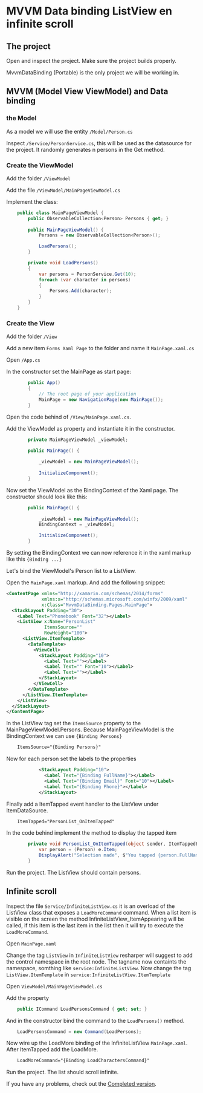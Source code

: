 # MVVM Data binding ListView en infinite scroll

## The project

Open and inspect the project. Make sure the project builds properly.

MvvmDataBinding (Portable) is the only project we will be working in.

## MVVM (Model View ViewModel) and Data binding

### the Model

As a model we will use the entity `/Model/Person.cs`

Inspect `/Service/PersonService.cs`, this will be used as the datasource for the project. It randomly generates n persons in the Get method.

### Create the ViewModel

Add the folder `/ViewModel`

Add the file `/ViewModel/MainPageViewModel.cs`

Implement the class:

```cs
    public class MainPageViewModel {
        public ObservableCollection<Person> Persons { get; }
        
        public MainPageViewModel() {
            Persons = new ObservableCollection<Person>();

            LoadPersons();
        }

        private void LoadPersons()
        {
            var persons = PersonService.Get(10);
            foreach (var character in persons)
            {
                Persons.Add(character);
            }
        }
    }
```

### Create the View

Add the folder `/View`

Add a new item `Forms Xaml Page` to the folder and name it `MainPage.xaml.cs`

Open `/App.cs`

In the constructor set the MainPage as start page:

```cs
        public App()
        {
            // The root page of your application
            MainPage = new NavigationPage(new MainPage());
        }
```

Open the code behind of `/View/MainPage.xaml.cs`.

Add the ViewModel as property and instantiate it in the constructor.

```cs
        private MainPageViewModel _viewModel;

        public MainPage() {
            
            _viewModel = new MainPageViewModel();
         
            InitializeComponent();
        }
```

Now set the ViewModel as the BindingContext of the Xaml page. The constructor should look like this:

```cs
        public MainPage() {
            
            _viewModel = new MainPageViewModel();
            BindingContext = _viewModel;

            InitializeComponent();
        }
```

By setting the BindingContext we can now reference it in the xaml markup like this `{Binding ...}`

Let's bind the ViewModel's Person list to a ListView.

Open the `MainPage.xaml` markup. And add the following snippet:

```xml
<ContentPage xmlns="http://xamarin.com/schemas/2014/forms"
             xmlns:x="http://schemas.microsoft.com/winfx/2009/xaml"
             x:Class="MvvmDataBinding.Pages.MainPage">
  <StackLayout Padding="30">
    <Label Text="Phonebook" Font="32"></Label>
    <ListView x:Name="PersonList" 
              ItemsSource=""
              RowHeight="100">
      <ListView.ItemTemplate>
        <DataTemplate> 
          <ViewCell>
            <StackLayout Padding="10">
              <Label Text=""></Label>
              <Label Text="" Font="10"></Label>
              <Label Text=""></Label>
            </StackLayout>
          </ViewCell>  
        </DataTemplate>
      </ListView.ItemTemplate>
    </ListView>
  </StackLayout>
</ContentPage>
```

In the ListView tag set the `ItemsSource` property to the MainPageViewModel.Persons. Because MainPageViewModel is the BindingContext we can use `{Binding Persons}`

```xml
	ItemsSource="{Binding Persons}"
```

Now for each person set the labels to the properties

```xml
            <StackLayout Padding="10">
              <Label Text="{Binding FullName}"></Label>
              <Label Text="{Binding Email}" Font="10"></Label>
              <Label Text="{Binding Phone}"></Label>
            </StackLayout>
```

Finally add a ItemTapped event handler to the ListView under ItemDataSource.

```xml
	ItemTapped="PersonList_OnItemTapped"
```

In the code behind implement the method to display the tapped item

```cs
		private void PersonList_OnItemTapped(object sender, ItemTappedEventArgs e) {
            var person = (Person) e.Item;
            DisplayAlert("Selection made", $"You tapped {person.FullName}", "Ok");
        }
```

Run the project. The ListView should contain persons. 

## Infinite scroll

Inspect the file `Service/InfiniteListView.cs` it is an overload of the ListView class that exposes a `LoadMoreCommand` command. When a list item is visible on the screen the method InfiniteListView_ItemAppearing will be called, if this item is the last item in the list then it will try to execute the `LoadMoreCommand`.

Open `MainPage.xaml`

Change the tag `ListView` in `InfiniteListView` resharper will suggest to add the control namespace in the root node. The tagname now containts the namespace, somthing like `service:InfiniteListView`. Now change the tag `ListView.ItemTemplate` in `service:InfiniteListView.ItemTemplate`

Open `ViewModel/MainPageViewModel.cs`

Add the property 

```cs
	public ICommand LoadPersonsCommand { get; set; }
```

And in the constructor bind the command to the `LoadPersons()` method.

```cs
	LoadPersonsCommand = new Command(LoadPersons);
```

Now wire up the LoadMore binding of the InfiniteListView `MainPage.xaml`. After ItemTapped add the LoadMore.

```xml
	LoadMoreCommand="{Binding LoadCharactersCommand}"
```

Run the project. The list should scroll infinite. 

If you have any problems, check out the [Completed version](https://github.com/EcareServices/EcareLab/tree/master/CodeLabs/Xamarin/Forms/MvvmDataBinding/Completed). 